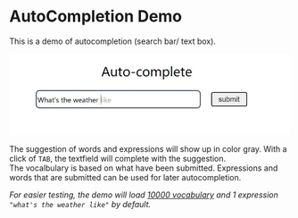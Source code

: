 # AutoCompletion Demo   
This is a demo of autocompletion (search bar/ text box). 

![screenshot](./screenshot.jpg)  

The suggestion of words and expressions will show up in color gray. With a click of `TAB`, the textfield will complete with the suggestion.  
The vocalbulary is based on what have been submitted. Expressions and words that are submitted can be used for later autocompletion.    

<em>For easier testing, the demo will load [10000 vocabulary](https://raw.githubusercontent.com/first20hours/google-10000-english/master/google-10000-english-no-swears.txt) and 1 expression `"what's the weather like"` by default.</em>